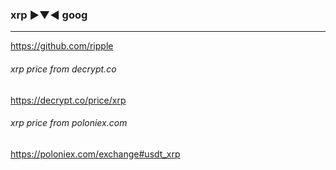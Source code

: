### xrp ▶▼◀ goog
---
https://github.com/ripple

###### xrp price from decrypt.co
https://decrypt.co/price/xrp

###### xrp price from poloniex.com
https://poloniex.com/exchange#usdt_xrp

```
```

```
```

```
```


